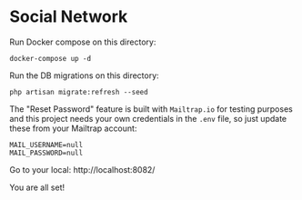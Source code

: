 # Social Network

Run Docker compose on this directory:
```
docker-compose up -d
```
Run the DB migrations on this directory:
```
php artisan migrate:refresh --seed
```

The "Reset Password" feature is built with `Mailtrap.io` for testing purposes and this project needs your own credentials in the `.env` file, so just update these from your Mailtrap account:
```
MAIL_USERNAME=null
MAIL_PASSWORD=null
```

Go to your local:
http://localhost:8082/

You are all set!
